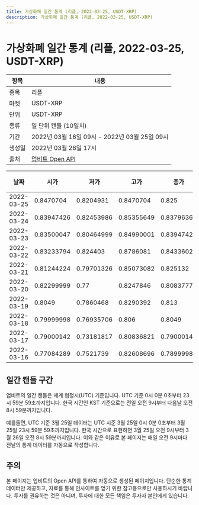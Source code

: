 ```yaml
---
title: 가상화폐 일간 통계 (리플, 2022-03-25, USDT-XRP)
description: 가상화폐 일간 통계 (리플, 2022-03-25, USDT-XRP)
---
```


가상화폐 일간 통계 (리플, 2022-03-25, USDT-XRP)
===

|항목|내용|
|--|--|
|종목|리플|
|마켓|USDT-XRP|
|단위|USDT-XRP|
|종류|일 단위 캔들 (10일치)|
|기간|2022년 03월 16일 09시 - 2022년 03월 25일 09시|
|생성일|2022년 03월 26일 17시|
|출처|[업비트 Open API](https://docs.upbit.com)|


|날짜|시가|저가|고가|종가|비고|
|--|--|--|--|--|--|
|2022-03-25|0.8470704|0.8204931|0.8470704|0.825|    |
|2022-03-24|0.83947426|0.82453986|0.85355649|0.83796368|    |
|2022-03-23|0.83500047|0.80464999|0.84990001|0.83947429|    |
|2022-03-22|0.83233794|0.824403|0.8786081|0.84336028|    |
|2022-03-21|0.81244224|0.79701326|0.85073082|0.825132|    |
|2022-03-20|0.82299999|0.77|0.8247846|0.80837778|    |
|2022-03-19|0.8049|0.7860468|0.8290392|0.813|    |
|2022-03-18|0.79999998|0.76935706|0.806|0.8049|    |
|2022-03-17|0.79000142|0.73181817|0.80836821|0.7900014|    |
|2022-03-16|0.77084289|0.7521739|0.82608696|0.7899998|    |


일간 캔들 구간
---
업비트의 일간 캔들은 세계 협정시(UTC) 기준입니다. 
UTC 기준 0시 0분 0초부터 23시 59분 59초까지입니다. 
한국 시간인 KST 기준으로는 전일 오전 9시부터 다음날 오전 8시 59분까지입니다. 


예를들면, UTC 기준 3월 25일 데이터는 UTC 시준 3월 25일 0시 0분 0초부터 3월 25일 23시 59분 59초까지입니다. 
한국 시간으로 표현하면 3월 25일 오전 9시부터 3월 26일 오전 8시 59분까지입니다. 
이와 같은 이유로 본 페이지는 매일 오전 9시마다 전날의 통계 데이터를 자동으로 작성합니다. 


주의
---


본 페이지는 업비트의 Open API를 통하여 자동으로 생성된 페이지입니다. 
단순한 통계 데이터만 제공하고, 자료를 통해 인사이트를 얻기 위한 참고용으로만 사용하시기 바랍니다. 
투자를 권유하는 것은 아니며, 투자에 대한 모든 책임은 투자자 본인에게 있습니다. 
